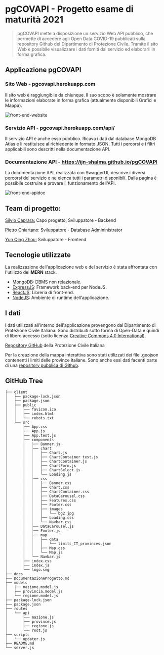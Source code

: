 # pgCOVAPI - Progetto esame di maturità 2021 

> pgCOVAPI mette a disposizione un servizio Web API pubblico, che permette di accedere agli Open Data COVID-19 pubblicati sulla repository Github del Dipartimento di Protezione Civile. Tramite il sito Web è possibile visualizzare i dati forniti dal servizio ed elaborarli in forma grafica.


## Applicazione pgCOVAPI
### Sito Web - pgcovapi.herokuapp.com
Il sito web è raggiungibile da chiunque. Il suo scopo è solamente mostrare le informazioni elaborate in forma grafica (attualmente disponibili Grafici e Mappa).

![front-end-website](https://i.imgur.com/nDfON2N.png)

### Servizio API - pgcovapi.herokuapp.com/api/
Il servizio API è anche esso pubblico. Ricava i dati dal database MongoDB Atlas e li restituisce al richiedente in formato JSON. Tutti i percorsi e i filtri applicabili sono descritti nella documentazione API.
### Documentazione API - https://ijn-shalma.github.io/pgCOVAPI
La documentazione API, realizzata con SwaggerUI, descrive i diversi percorsi  del servizio e ne elenca tutti i parametri disponibili. Dalla pagina è possibile costruire e provare il funzionamento dell'API.

![front-end-apidoc](https://i.imgur.com/umYDOdq.png)

## Team di progetto: 
[Silvio Caprara:](https://github.com/IJN-Shalma) Capo progetto, Sviluppatore - Backend

[Pietro Chiartano:](https://github.com/pabalaba) Sviluppatore - Database Admininistrator

[Yun Qing Zhou:](https://github.com/SpacerCrownd) Sviluppatore - Frontend

## Tecnologie utilizzate

La realizzazione dell'applicazione web e del servizio è stata affrontata con l'utilizzo del **MERN** stack. 

 - [MongoDB](https://docs.mongodb.com/): DBMS non relazionale.
 - [ExpressJS](https://expressjs.com/it/4x/api.html): Framework back-end per NodeJS.
 - [ReactJS](https://it.reactjs.org/docs/getting-started.html): Libreria di front-end.
 - [NodeJS](https://nodejs.org/it/docs/): Ambiente di runtime dell'applicazione.

## I dati
I dati utilizzati all'interno dell'applicazione provengono dal Dipartimento di Protezione Civile Italiana. Sono distribuiti sotto forma di Open-Data e quindi di libero accesso (sotto licenza [Creative Commons 4.0 International](https://creativecommons.org/licenses/by/4.0/legalcode.it)). 

[Repository GitHub](https://github.com/pcm-dpc/COVID-19) della Protezione Civile Italiana

Per la creazione della mappa interattiva sono stati utilizzati dei file .geojson contenenti i limiti delle province italiane. Sono anche essi dati facenti parte di una [repository pubblica di Github](https://github.com/openpolis/geojson-italy/tree/master/geojson).


## GitHub Tree
```
├── client
│   ├── package-lock.json
│   ├── package.json
│   ├── public
│   │   ├── favicon.ico
│   │   ├── index.html
│   │   └── robots.txt
│   └── src
│       ├── App.css
│       ├── App.js
│       ├── App.test.js
│       ├── components
│       │   ├── Banner.js
│       │   ├── chart
│       │   │   ├── Chart.js
│       │   │   ├── ChartContainer test.js
│       │   │   ├── ChartContainer.js
│       │   │   ├── ChartForm.js
│       │   │   ├── ChartSelect.js
│       │   │   └── Loading.js
│       │   ├── css
│       │   │   ├── Banner.css
│       │   │   ├── Chart.css
│       │   │   ├── ChartContainer.css
│       │   │   ├── DataCarousel.css
│       │   │   ├── Features.css
│       │   │   ├── Footer.css
│       │   │   ├── images
│       │   │   │   └── bg2.jpg
│       │   │   ├── Loading.css
│       │   │   └── Navbar.css
│       │   ├── DataCarousel.js
│       │   ├── Footer.js
│       │   ├── map
│       │   │   ├── data
│       │   │   │   └── limits_IT_provinces.json
│       │   │   ├── Map.css
│       │   │   └── Map.js
│       │   └── Navbar.js
│       ├── index.css
│       ├── index.js
│       └── logo.svg
├── docs
├── DocumentazioneProgetto.md
├── models
│   ├── nazione.model.js
│   ├── provincia.model.js
│   └── regione.model.js
├── package-lock.json
├── package.json
├── routes
│   └── api
│       ├── nazione.js
│       ├── province.js
│       ├── regione.js
│       └── root.js
├── scripts
│   └── updater.js
├── README.md
└── server.js
```